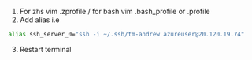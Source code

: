 

1. For zhs vim .zprofile / for bash vim .bash_profile or .profile
2. Add alias i.e 
``` bash
alias ssh_server_0="ssh -i ~/.ssh/tm-andrew azureuser@20.120.19.74"
```
3. Restart terminal

